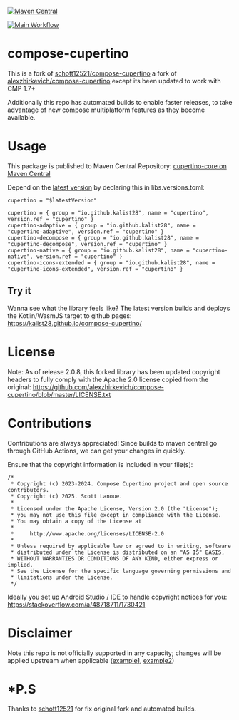 [![Maven Central](https://img.shields.io/maven-central/v/io.github.kalist28/cupertino)](https://maven-badges.herokuapp.com/maven-central/io.github.kalist28/cupertino)

[![Main Workflow](https://github.com/kalist28/compose-cupertino/actions/workflows/buildAndPush.yml/badge.svg)](https://github.com/kalist28/compose-cupertino/actions/workflows/buildAndPush.yml)

# compose-cupertino

This is a fork of [schott12521/compose-cupertino](https://github.com/schott12521/compose-cupertino) a fork of [alexzhirkevich/compose-cupertino](https://github.com/alexzhirkevich/compose-cupertino) except its been updated to work with CMP 1.7+

Additionally this repo has automated builds to enable faster releases, to take advantage of new compose multiplatform features as they become available.

# Usage

This package is published to Maven Central Repository: [cupertino-core on Maven Central](https://central.sonatype.com/artifact/io.github.kalist28/cupertino-core)

Depend on the [latest version](https://github.com/kalist28/compose-cupertino/releases) by declaring this in libs.versions.toml:

```
cupertino = "$latestVersion"

cupertino = { group = "io.github.kalist28", name = "cupertino", version.ref = "cupertino" }
cupertino-adaptive = { group = "io.github.kalist28", name = "cupertino-adaptive", version.ref = "cupertino" }
cupertino-decompose = { group = "io.github.kalist28", name = "cupertino-decompose", version.ref = "cupertino" }
cupertino-native = { group = "io.github.kalist28", name = "cupertino-native", version.ref = "cupertino" }
cupertino-icons-extended = { group = "io.github.kalist28", name = "cupertino-icons-extended", version.ref = "cupertino" }
```

## Try it

Wanna see what the library feels like? The latest version builds and deploys the Kotlin/WasmJS target to github pages: https://kalist28.github.io/compose-cupertino/

# License

Note: As of release 2.0.8, this forked library has been updated copyright headers to fully comply with the Apache 2.0 license copied from the original: https://github.com/alexzhirkevich/compose-cupertino/blob/master/LICENSE.txt

# Contributions

Contributions are always appreciated! Since builds to maven central go through GitHub Actions, we can get your changes in quickly. 

Ensure that the copyright information is included in your file(s):

```
/*
 * Copyright (c) 2023-2024. Compose Cupertino project and open source contributors.
 * Copyright (c) 2025. Scott Lanoue.
 *
 * Licensed under the Apache License, Version 2.0 (the "License");
 * you may not use this file except in compliance with the License.
 * You may obtain a copy of the License at
 *
 *     http://www.apache.org/licenses/LICENSE-2.0
 *
 * Unless required by applicable law or agreed to in writing, software
 * distributed under the License is distributed on an "AS IS" BASIS,
 * WITHOUT WARRANTIES OR CONDITIONS OF ANY KIND, either express or implied.
 * See the License for the specific language governing permissions and
 * limitations under the License.
 */
```

Ideally you set up Android Studio / IDE to handle copyright notices for you: https://stackoverflow.com/a/48718711/1730421

# Disclaimer

Note this repo is not officially supported in any capacity; changes will be applied upstream when applicable ([example1](https://github.com/alexzhirkevich/compose-cupertino/pull/74), [example2](https://github.com/alexzhirkevich/compose-cupertino/pull/77))

# *P.S

Thanks to [schott12521](https://github.com/schott12521) for fix original fork and automated builds.